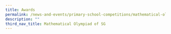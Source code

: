 ```yaml
---
title: Awards
permalink: /news-and-events/primary-school-competitions/mathematical-olympiad-of-sg/awards/
description: ""
third_nav_title: Mathematical Olympiad of SG
---
```

